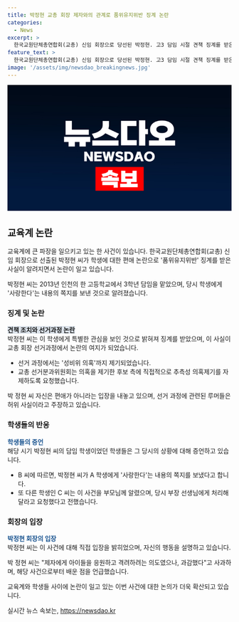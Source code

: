 ```yaml
---
title: 박정현 교총 회장 제자와의 관계로 품위유지위반 징계 논란
categories:
  - News
excerpt: >
  한국교원단체총연합회(교총) 신임 회장으로 당선된 박정현. 고3 담임 시절 견책 징계를 받은 과거가 논란이 되고 있다. 교총 선거에서는 성비위 의혹까지 제기됐으나, 박 회장은 편애 의혹이라고 반박했고, 특정 학생에게 각별한 관심을 보인 것으로 설명했다. 그러나 당시 학생들은 선생님의 행동을 편애로 보기 어렵다는 주장과 과거에 받은 징계 사실을 공개하며 논란을 해명했다.
feature_text: >
  한국교원단체총연합회(교총) 신임 회장으로 당선된 박정현. 고3 담임 시절 견책 징계를 받은 과거가 논란이 되고 있다. 교총 선거에서는 성비위 의혹까지 제기됐으나, 박 회장은 편애 의혹이라고 반박했고, 특정 학생에게 각별한 관심을 보인 것으로 설명했다. 그러나 당시 학생들은 선생님의 행동을 편애로 보기 어렵다는 주장과 과거에 받은 징계 사실을 공개하며 논란을 해명했다.
image: '/assets/img/newsdao_breakingnews.jpg'
---
```


<p><img src="/assets/img/newsdao_breakingnews.jpg" alt="pcversion 속보" /></p>

<h2 data-ke-size="size26">교육계 논란</h2>

<p>교육계에 큰 파장을 일으키고 있는 한 사건이 있습니다. 한국교원단체총연합회(교총) 신임 회장으로 선출된 박정현 씨가 학생에 대한 편애 논란으로 '품위유지위반' 징계를 받은 사실이 알려지면서 논란이 일고 있습니다.</p>

<p data-ke-size="size16">박정현 씨는 2013년 인천의 한 고등학교에서 3학년 담임을 맡았으며, 당시 학생에게 '사랑한다'는 내용의 쪽지를 보낸 것으로 알려졌습니다.</p>

<h3>징계 및 논란</h3>

<p><b><span style="background-color: #21538527;">견책 조치와 선거과정 논란</span></b><br>
박정현 씨는 이 학생에게 특별한 관심을 보인 것으로 밝혀져 징계를 받았으며, 이 사실이 교총 회장 선거과정에서 논란의 여지가 되었습니다.</p>

<ul>
  <li>선거 과정에서는 '성비위 의혹'까지 제기되었습니다.</li>
  <li>교총 선거분과위원회는 의혹을 제기한 후보 측에 직접적으로 추측성 의혹제기를 자제하도록 요청했습니다.</li>
</ul>

<p data-ke-size="size16">박 정현 씨 자신은 편애가 아니라는 입장을 내놓고 있으며, 선거 과정에 관련된 루머들은 허위 사실이라고 주장하고 있습니다.</p>

<h3>학생들의 반응</h3>

<p><b><span style="color: #1a5490;">학생들의 증언</span></b><br>
해당 시기 박정현 씨의 담임 학생이었던 학생들은 그 당시의 상황에 대해 증언하고 있습니다.</p>

<ul>
  <li>B 씨에 따르면, 박정현 씨가 A 학생에게 '사랑한다'는 내용의 쪽지를 보냈다고 합니다.</li>
  <li>또 다른 학생인 C 씨는 이 사건을 부모님께 알렸으며, 당시 부장 선생님에게 처리해달라고 요청했다고 전했습니다.</li>
</ul>

<h3>회장의 입장</h3>

<p><b><span style="color: #1a5490;">박정현 회장의 입장</span></b><br>
박정현 씨는 이 사건에 대해 직접 입장을 밝히었으며, 자신의 행동을 설명하고 있습니다.</p>

<p data-ke-size="size16">박 정현 씨는 "제자에게 아이들을 응원하고 격려하려는 의도였으나, 과감했다"고 사과하며, 해당 사건으로부터 배운 점을 언급했습니다.</p>

<p>교육계와 학생들 사이에 논란이 일고 있는 이번 사건에 대한 논의가 더욱 확산되고 있습니다.</p>
실시간 뉴스 속보는, <a href="https://newsdao.kr" rel="dofollow">https://newsdao.kr</a>



